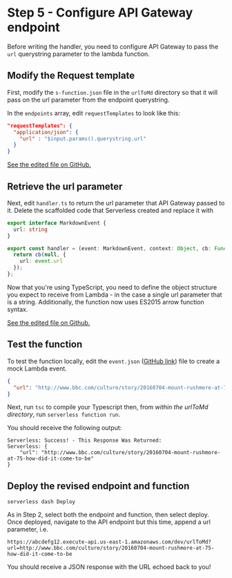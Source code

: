 # Step 5 - Configure API Gateway endpoint

Before writing the handler, you need to configure API Gateway to pass the `url`
querystring parameter to the lambda function.

## Modify the Request template

First, modify the `s-function.json` file in the `urlToMd` directory so that it
will pass on the url parameter from the endpoint querystring.

In the `endpoints` array, edit `requestTemplates` to look like this:

```json
"requestTemplates": {
  "application/json": {
    "url" : "$input.params().querystring.url"
  }
}
```

[See the edited file on GitHub.](https://github.com/benjaminkitt/serverless-microservice-guide/blob/step-5/functions/urlToMd/s-function.json)

## Retrieve the url parameter

Next, edit `handler.ts` to return the url parameter that API Gateway passed to
it. Delete the scaffolded code that Serverless created and replace it with

```typescript
export interface MarkdownEvent {
  url: string
}

export const handler = (event: MarkdownEvent, context: Object, cb: Function) => {
  return cb(null, {
    url: event.url
  });
};
```

Now that you're using TypeScript, you need to define the object structure you
expect to receive from Lambda - in the case a single url parameter that is a
string. Additionally, the function now uses ES2015 arrow function syntax.

[See the edited file on Github.](https://github.com/benjaminkitt/serverless-microservice-guide/blob/step-5/functions/urlToMd/handler.ts)

## Test the function

To test the function locally, edit the `event.json` ([GitHub link](https://github.com/benjaminkitt/serverless-microservice-guide/blob/step-5/functions/urlToMd/event.json)) file to create a mock Lambda event.

```json
{
  "url": "http://www.bbc.com/culture/story/20160704-mount-rushmore-at-75-how-did-it-come-to-be"
}
```

Next, run `tsc` to compile your Typescript then, from *within the urlToMd directory*, run `serverless function run`.

You should receive the following output:

```
Serverless: Success! - This Response Was Returned:
Serverless: {
    "url": "http://www.bbc.com/culture/story/20160704-mount-rushmore-at-75-how-did-it-come-to-be"
}
```

## Deploy the revised endpoint and function

```
serverless dash Deploy
```

As in Step 2, select both the endpoint and function, then select deploy. Once
deployed, navigate to the API endpoint but this time, append a url parameter,
i.e.

```
https://abcdefg12.execute-api.us-east-1.amazonaws.com/dev/urlToMd?url=http://www.bbc.com/culture/story/20160704-mount-rushmore-at-75-how-did-it-come-to-be
```

You should receive a JSON response with the URL echoed back to you!
